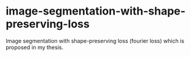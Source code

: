 # image-segmentation-with-shape-preserving-loss
Image segmentation with shape-preserving loss (fourier loss) which is proposed in my thesis.
